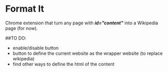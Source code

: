 # Format It
Chrome extension that turn any page with ***id=\"content\"*** into a Wikipedia page (for now).

##TO DO:
- enable/disable button
- button to define the current website as the wrapper website (to replace wikipedia)
- find other ways to define the html of the content
